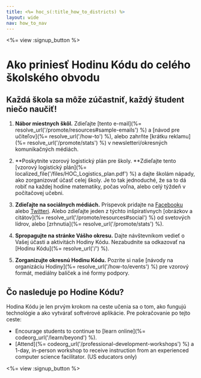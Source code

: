 ```yaml
---
title: <%= hoc_s(:title_how_to_districts) %>
layout: wide
nav: how_to_nav
---
```

<%= view :signup_button %>

# Ako priniesť Hodinu Kódu do celého školského obvodu

## Každá škola sa môže zúčastniť, každý študent niečo naučiť!

1. **Nábor miestnych škôl.** Zdieľajte [tento e-mail](%= resolve_url('/promote/resources#sample-emails') %) a [návod pre učiteľov](%= resolve_url('/how-to') %), alebo zahrňte [krátku reklamu](%= resolve_url('/promote/stats') %) v newsletteri/okresných komunikačných médiách.

2. **Poskytnite vzorový logistický plán pre školy. **Zdieľajte tento [vzorový logistický plán](%= localized_file('/files/HOC_Logistics_plan.pdf') %) a dajte školám nápady, ako zorganizovať účasť celej školy. Je to tak jednoduché, že sa to dá robiť na každej hodine matematiky, počas voľna, alebo celý týždeň v počítačovej učebni.

3. **Zdieľajte na sociálnych médiách.** Príspevok pridajte na [Facebooku](https://www.facebook.com/sharer/sharer.php?u=http%3A%2F%2Fhourofcode.com%2Fus) alebo [Twitteri](https://twitter.com/intent/tweet?url=http%3A%2F%2Fhourofcode.com&text=I%27m%20participating%20in%20this%20year%27s%20%23HourOfCode%2C%20are%20you%3F%20%40codeorg&original_referer=https%3A%2F%2Fwww.google.com%2Furl%3Fq%3Dhttps%253A%252F%252Ftwitter.com%252Fshare%253Fhashtags%253D%2526amp%253Brelated%253Dcodeorg%2526amp%253Btext%253DI%252527m%252Bparticipating%252Bin%252Bthis%252Byear%252527s%252B%252523HourOfCode%25252C%252Bare%252Byou%25253F%252B%252540codeorg%2526amp%253Burl%253Dhttp%25253A%25252F%25252Fhourofcode.com%26sa%3DD%26sntz%3D1%26usg%3DAFQjCNE1GLTUbKZfMlEh9Aj5w0iswz6PYQ&related=codeorg&hashtags=). Alebo zdieľajte jeden z týchto inšpiratívnych [obrázkov a citátov](%= resolve_url('/promote/resources#social') %) od svetových lídrov, alebo [zrhnutia](%= resolve_url('/promote/stats') %).

4. **Spropagujte na stránke Vášho okresu.** Dajte návštevníkom vedieť o Vašej účasti a aktivitách Hodiny Kódu. Nezabudnite sa odkazovať na [Hodinu Kódu](%= resolve_url('/') %).

5. **Zorganizujte okresnú Hodinu Kódu.** Pozrite si naše [návody na organizáciu Hodiny](%= resolve_url('/how-to/events') %) pre vzorový formát, mediálny balíček a iné formy podpory.

## Čo nasleduje po Hodine Kódu?

Hodina Kódu je len prvým krokom na ceste učenia sa o tom, ako fungujú technológie a ako vytvárať softvérové aplikácie. Pre pokračovanie po tejto ceste:

- Encourage students to continue to [learn online](%= codeorg_url('/learn/beyond') %).
- [Attend](%= codeorg_url('/professional-development-workshops') %) a 1-day, in-person workshop to receive instruction from an experienced computer science facilitator. (US educators only)

<%= view :signup_button %>